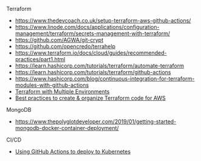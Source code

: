 
Terraform
* https://www.thedevcoach.co.uk/setup-terraform-aws-github-actions/
* https://www.linode.com/docs/applications/configuration-management/terraform/secrets-management-with-terraform/
* https://github.com/AGWA/git-crypt
* https://github.com/opencredo/terrahelp
* https://www.terraform.io/docs/cloud/guides/recommended-practices/part1.html
* https://learn.hashicorp.com/tutorials/terraform/automate-terraform
* https://learn.hashicorp.com/tutorials/terraform/github-actions
* https://www.hashicorp.com/blog/continuous-integration-for-terraform-modules-with-github-actions
* [Terraform with Multiple Environments](https://codurance.com/2020/04/28/terraform-with-multiple-environments/)
* [Best practices to create & organize Terraform code for AWS](https://medium.com/xebia-engineering/best-practices-to-create-organize-terraform-code-for-aws-2f4162525a1a)

MongoDB
* https://www.thepolyglotdeveloper.com/2019/01/getting-started-mongodb-docker-container-deployment/

CI/CD
* [Using GitHub Actions to deploy to Kubernetes](https://insights.project-a.com/using-github-actions-to-deploy-to-kubernetes-122c653c0b09)
